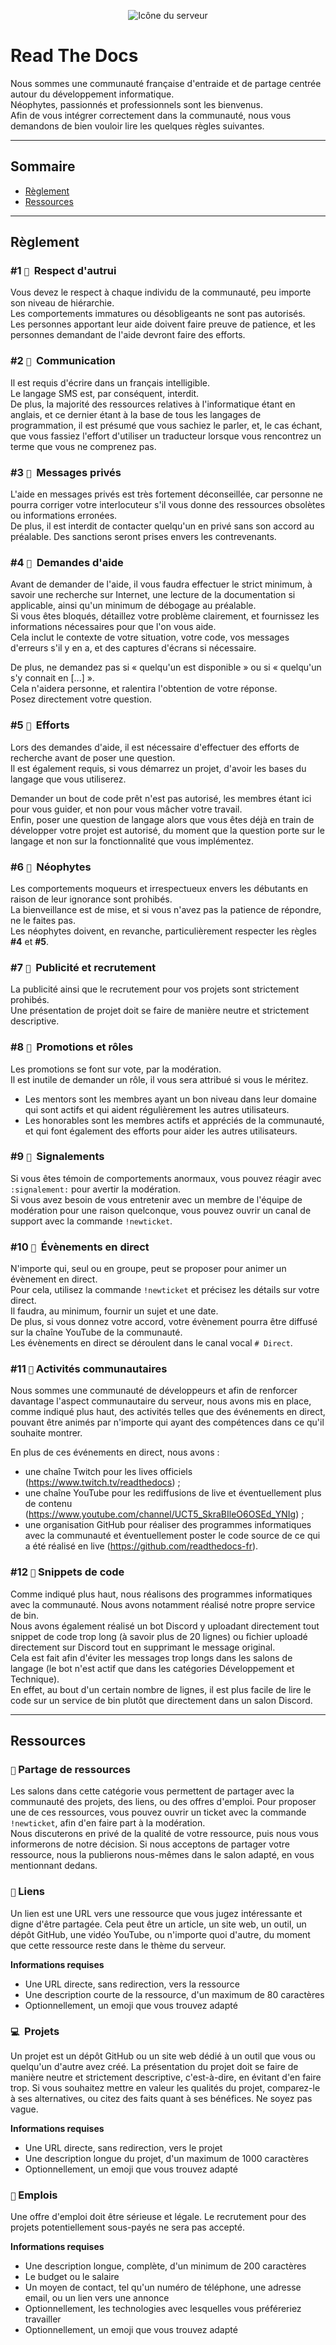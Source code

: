 <p align="center">
  <img alt="Icône du serveur" src="https://avatars0.githubusercontent.com/u/66311990?s=200&v=4" />
</p>

# Read The Docs

Nous sommes une communauté française d'entraide et de partage centrée autour du développement informatique.  
Néophytes, passionnés et professionnels sont les bienvenus.  
Afin de vous intégrer correctement dans la communauté, nous vous demandons de bien vouloir lire les quelques règles suivantes.

---

## Sommaire

- [Règlement](#règlement)
- [Ressources](#ressources)

---

## Règlement

### #1 `🔹` ឵឵ Respect d'autrui

Vous devez le respect à chaque individu de la communauté, peu importe son niveau de hiérarchie.  
Les comportements immatures ou désobligeants ne sont pas autorisés.  
Les personnes apportant leur aide doivent faire preuve de patience, et les personnes demandant de l'aide devront faire des efforts.

### #2 `🔹` ឵឵ Communication

Il est requis d'écrire dans un français intelligible.  
Le langage SMS est, par conséquent, interdit.  
De plus, la majorité des ressources relatives à l'informatique étant en anglais, et ce dernier étant à la base de tous les langages de programmation, il est présumé que vous sachiez le parler, et, le cas échant, que vous fassiez l'effort d'utiliser un traducteur lorsque vous rencontrez un terme que vous ne comprenez pas.

### #3 `🔹` ឵឵ Messages privés

L'aide en messages privés est très fortement déconseillée, car personne ne pourra corriger votre interlocuteur s'il vous donne des ressources obsolètes ou informations erronées.  
De plus, il est interdit de contacter quelqu'un en privé sans son accord au préalable. Des sanctions seront prises envers les contrevenants.

### #4 `🔹` ឵឵ Demandes d'aide

Avant de demander de l'aide, il vous faudra effectuer le strict minimum, à savoir une recherche sur Internet, une lecture de la documentation si applicable, ainsi qu'un minimum de débogage au préalable.  
Si vous êtes bloqués, détaillez votre problème clairement, et fournissez les informations nécessaires pour que l'on vous aide.  
Cela inclut le contexte de votre situation, votre code, vos messages d'erreurs s'il y en a, et des captures d'écrans si nécessaire.

De plus, ne demandez pas si « quelqu'un est disponible » ou si « quelqu'un s'y connait en [...] ».  
Cela n'aidera personne, et ralentira l'obtention de votre réponse.  
Posez directement votre question.

### #5 `🔹` ឵឵ Efforts

Lors des demandes d'aide, il est nécessaire d'effectuer des efforts de recherche avant de poser une question.  
Il est également requis, si vous démarrez un projet, d'avoir les bases du langage que vous utiliserez. 

Demander un bout de code prêt n'est pas autorisé, les membres étant ici pour vous guider, et non pour vous mâcher votre travail.  
Enfin, poser une question de langage alors que vous êtes déjà en train de développer votre projet est autorisé, du moment que la question porte sur le langage et non sur la fonctionnalité que vous implémentez.

### #6 `🔹` ឵឵ Néophytes

Les comportements moqueurs et irrespectueux envers les débutants en raison de leur ignorance sont prohibés.  
La bienveillance est de mise, et si vous n'avez pas la patience de répondre, ne le faites pas.  
Les néophytes doivent, en revanche, particulièrement respecter les règles **#4** et **#5**.

### #7 `🔹` ឵឵ Publicité et recrutement

La publicité ainsi que le recrutement pour vos projets sont strictement prohibés.  
Une présentation de projet doit se faire de manière neutre et strictement descriptive.

### #8 `🔹` ឵឵ Promotions et rôles

Les promotions se font sur vote, par la modération.  
Il est inutile de demander un rôle, il vous sera attribué si vous le méritez.
- Les mentors sont les membres ayant un bon niveau dans leur domaine qui sont actifs et qui aident régulièrement les autres utilisateurs.
- Les honorables sont les membres actifs et appréciés de la communauté, et qui font également des efforts pour aider les autres utilisateurs.

### #9 `🔹` ឵឵ Signalements

Si vous êtes témoin de comportements anormaux, vous pouvez réagir avec `:signalement:` pour avertir la modération.  
Si vous avez besoin de vous entretenir avec un membre de l'équipe de modération pour une raison quelconque, vous pouvez ouvrir un canal de support avec la commande `!newticket`.

### #10 `🔹` ឵ Évènements en direct

N'importe qui, seul ou en groupe, peut se proposer pour animer un évènement en direct.  
Pour cela, utilisez la commande `!newticket` et précisez les détails sur votre direct.  
Il faudra, au minimum, fournir un sujet et une date.  
De plus, si vous donnez votre accord, votre évènement pourra être diffusé sur la chaîne YouTube de la communauté.  
Les évènements en direct se déroulent dans le canal vocal `# Direct`.

### #11 `🔹` Activités communautaires

Nous sommes une communauté de développeurs et afin de renforcer davantage l'aspect communautaire du serveur, nous avons mis en place, comme indiqué plus haut, des activités telles que des événements en direct, pouvant être animés par n'importe qui ayant des compétences dans ce qu'il souhaite montrer.

En plus de ces événements en direct, nous avons : 
- une chaîne Twitch pour les lives officiels (<https://www.twitch.tv/readthedocs>) ; 
- une chaîne YouTube pour les rediffusions de live et éventuellement plus de contenu (<https://www.youtube.com/channel/UCT5_SkraBIleO6OSEd_YNIg>) ;
- une organisation GitHub pour réaliser des programmes informatiques avec la communauté et éventuellement poster le code source de ce qui a été réalisé en live (<https://github.com/readthedocs-fr>).

### #12 `🔹` Snippets de code

Comme indiqué plus haut, nous réalisons des programmes informatiques avec la communauté. Nous avons notamment réalisé notre propre service de bin.  
Nous avons également réalisé un bot Discord y uploadant directement tout snippet de code trop long (à savoir plus de 20 lignes) ou fichier uploadé directement sur Discord tout en supprimant le message original.  
Cela est fait afin d'éviter les messages trop longs dans les salons de langage (le bot n'est actif que dans les catégories Développement et Technique).  
En effet, au bout d'un certain nombre de lignes, il est plus facile de lire le code sur un service de bin plutôt que directement dans un salon Discord.

---

## Ressources

### `📨` ឵឵Partage de ressources
Les salons dans cette catégorie vous permettent de partager avec la communauté des projets, des liens, ou des offres d'emploi. Pour proposer une de ces ressources, vous pouvez ouvrir un ticket avec la commande `!newticket`, afin d'en faire part à la modération.  
Nous discuterons en privé de la qualité de votre ressource, puis nous vous informerons de notre décision. Si nous acceptons de partager votre ressource, nous la publierons nous-mêmes dans le salon adapté, en vous mentionnant dedans.

### `🔗` Liens
Un lien est une URL vers une ressource que vous jugez intéressante et digne d'être partagée. Cela peut être un article, un site web, un outil, un dépôt GitHub, une vidéo YouTube, ou n'importe quoi d'autre, du moment que cette ressource reste dans le thème du serveur. 

**Informations requises**

- Une URL directe, sans redirection, vers la ressource
- Une description courte de la ressource, d'un maximum de 80 caractères
- Optionnellement, un emoji que vous trouvez adapté

### `💻` ឵឵ Projets
Un projet est un dépôt GitHub ou un site web dédié à un outil que vous ou quelqu'un d'autre avez créé. La présentation du projet doit se faire de manière neutre et strictement descriptive, c'est-à-dire, en évitant d'en faire trop. Si vous souhaitez mettre en valeur les qualités du projet, comparez-le à ses alternatives, ou citez des faits quant à ses bénéfices. Ne soyez pas vague.

**Informations requises**

- Une URL directe, sans redirection, vers le projet
- Une description longue du projet, d'un maximum de 1000 caractères
- Optionnellement, un emoji que vous trouvez adapté

### `💼` ឵឵Emplois
Une offre d'emploi doit être sérieuse et légale. 
Le recrutement pour des projets potentiellement sous-payés ne sera pas accepté.

**Informations requises**

- Une description longue, complète, d'un minimum de 200 caractères
- Le budget ou le salaire
- Un moyen de contact, tel qu'un numéro de téléphone, une adresse email, ou un lien vers une annonce
- Optionnellement, les technologies avec lesquelles vous préféreriez travailler
- Optionnellement, un emoji que vous trouvez adapté
